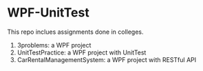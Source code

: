 # WPF-UnitTest

This repo inclues assignments done in colleges. 

1. 3problems: a WPF project
2. UnitTestPractice: a WPF project with UnitTest
3. CarRentalManagementSystem: a WPF project with RESTful API
